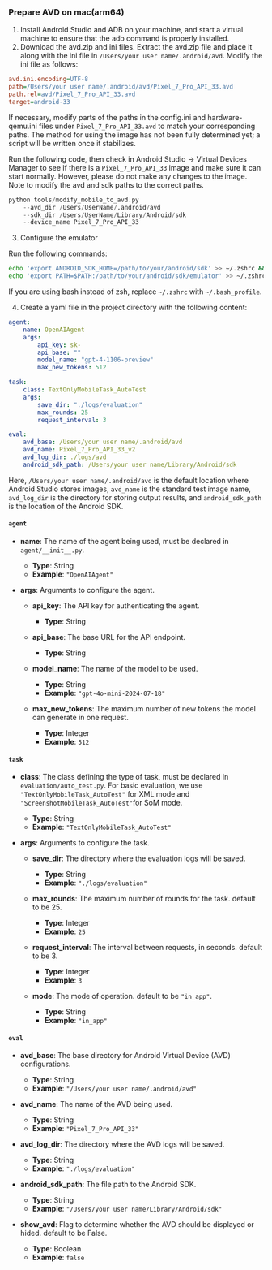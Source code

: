 ### Prepare AVD on mac(arm64)

1. Install Android Studio and ADB on your machine, and start a virtual machine to ensure that the adb command is properly installed. 
2. Download the avd.zip and ini files. Extract the avd.zip file and place it along with the ini file
   in `/Users/your user name/.android/avd`. Modify the ini file as follows:

```ini
avd.ini.encoding=UTF-8
path=/Users/your user name/.android/avd/Pixel_7_Pro_API_33.avd
path.rel=avd/Pixel_7_Pro_API_33.avd
target=android-33
```

If necessary, modify parts of the paths in the config.ini and hardware-qemu.ini files under `Pixel_7_Pro_API_33.avd` to
match your corresponding paths. The method for using the image has not been fully determined yet; a script will be
written once it stabilizes.

Run the following code, then check in Android Studio -> Virtual Devices Manager to see if there is
a `Pixel_7_Pro_API_33` image and make sure it can start normally. However, please do not make any changes to the image.
Note to modify the avd and sdk paths to the correct paths.

```python
python tools/modify_mobile_to_avd.py 
    --avd_dir /Users/UserName/.android/avd 
    --sdk_dir /Users/UserName/Library/Android/sdk 
    --device_name Pixel_7_Pro_API_33
```

3. Configure the emulator

Run the following commands:

```bash
echo 'export ANDROID_SDK_HOME=/path/to/your/android/sdk' >> ~/.zshrc && source ~/.zshrc
echo 'export PATH=$PATH:/path/to/your/android/sdk/emulator' >> ~/.zshrc && source ~/.zshrc
```

If you are using bash instead of zsh, replace `~/.zshrc` with `~/.bash_profile`.

4. Create a yaml file in the project directory with the following content:

```yaml
agent:
    name: OpenAIAgent
    args:
        api_key: sk-
        api_base: ""
        model_name: "gpt-4-1106-preview"
        max_new_tokens: 512

task:
    class: TextOnlyMobileTask_AutoTest
    args:
        save_dir: "./logs/evaluation"
        max_rounds: 25
        request_interval: 3

eval:
    avd_base: /Users/your user name/.android/avd
    avd_name: Pixel_7_Pro_API_33_v2
    avd_log_dir: ./logs/avd
    android_sdk_path: /Users/your user name/Library/Android/sdk
```

Here, `/Users/your user name/.android/avd` is the default location where Android Studio stores images, `avd_name` is the
standard test image name, `avd_log_dir` is the directory for storing output results, and `android_sdk_path` is the
location of the Android SDK.

#### `agent`
- **name**: The name of the agent being used, must be declared in `agent/__init__.py`.
  - **Type**: String
  - **Example**: `"OpenAIAgent"`
  
- **args**: Arguments to configure the agent.
  - **api_key**: The API key for authenticating the agent.
    - **Type**: String
    
  - **api_base**: The base URL for the API endpoint.
    - **Type**: String
    
  - **model_name**: The name of the model to be used.
    - **Type**: String
    - **Example**: `"gpt-4o-mini-2024-07-18"`
    
  - **max_new_tokens**: The maximum number of new tokens the model can generate in one request.
    - **Type**: Integer
    - **Example**: `512`

#### `task`
- **class**: The class defining the type of task, must be declared in `evaluation/auto_test.py`. For basic evaluation, we use `"TextOnlyMobileTask_AutoTest"` for XML mode and `"ScreenshotMobileTask_AutoTest"`for SoM mode. 
  - **Type**: String
  - **Example**: `"TextOnlyMobileTask_AutoTest"`
  
- **args**: Arguments to configure the task.
  - **save_dir**: The directory where the evaluation logs will be saved.
    - **Type**: String
    - **Example**: `"./logs/evaluation"`
    
  - **max_rounds**: The maximum number of rounds for the task. default to be 25.
    - **Type**: Integer
    - **Example**: `25`
    
  - **request_interval**: The interval between requests, in seconds. default to be 3.
    - **Type**: Integer
    - **Example**: `3`
    
  - **mode**: The mode of operation. default to be `"in_app"`.
    - **Type**: String
    - **Example**: `"in_app"`

#### `eval`
- **avd_base**: The base directory for Android Virtual Device (AVD) configurations.
  - **Type**: String
  - **Example**: `"/Users/your user name/.android/avd"`
  
- **avd_name**: The name of the AVD being used.
  - **Type**: String
  - **Example**: `"Pixel_7_Pro_API_33"`
  
- **avd_log_dir**: The directory where the AVD logs will be saved.
  - **Type**: String
  - **Example**: `"./logs/evaluation"`
  
- **android_sdk_path**: The file path to the Android SDK.
  - **Type**: String
  - **Example**: `"/Users/your user name/Library/Android/sdk"`
  
- **show_avd**: Flag to determine whether the AVD should be displayed or hided. default to be False.
  - **Type**: Boolean
  - **Example**: `false`